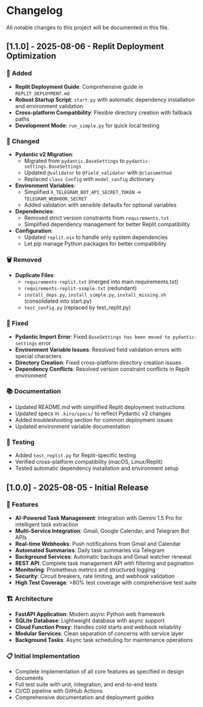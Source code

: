 # Changelog

All notable changes to this project will be documented in this file.

## [1.1.0] - 2025-08-06 - Replit Deployment Optimization

### 🚀 Added
- **Replit Deployment Guide**: Comprehensive guide in `REPLIT_DEPLOYMENT.md`
- **Robust Startup Script**: `start.py` with automatic dependency installation and environment validation
- **Cross-platform Compatibility**: Flexible directory creation with fallback paths
- **Development Mode**: `run_simple.py` for quick local testing

### 🔧 Changed
- **Pydantic v2 Migration**: 
  - Migrated from `pydantic.BaseSettings` to `pydantic-settings.BaseSettings`
  - Updated `@validator` to `@field_validator` with `@classmethod`
  - Replaced `class Config` with `model_config` dictionary
- **Environment Variables**:
  - Simplified `X_TELEGRAM_BOT_API_SECRET_TOKEN` → `TELEGRAM_WEBHOOK_SECRET`
  - Added validation with sensible defaults for optional variables
- **Dependencies**:
  - Removed strict version constraints from `requirements.txt`
  - Simplified dependency management for better Replit compatibility
- **Configuration**:
  - Updated `replit.nix` to handle only system dependencies
  - Let pip manage Python packages for better compatibility

### 🗑️ Removed
- **Duplicate Files**:
  - `requirements-replit.txt` (merged into main requirements.txt)
  - `requirements-replit-simple.txt` (redundant)
  - `install_deps.py`, `install_simple.py`, `install_missing.sh` (consolidated into start.py)
  - `test_config.py` (replaced by test_replit.py)

### 🐛 Fixed
- **Pydantic Import Error**: Fixed `BaseSettings has been moved to pydantic-settings` error
- **Environment Variable Issues**: Resolved field validation errors with special characters
- **Directory Creation**: Fixed cross-platform directory creation issues
- **Dependency Conflicts**: Resolved version constraint conflicts in Replit environment

### 📚 Documentation
- Updated README.md with simplified Replit deployment instructions
- Updated specs in `.kiro/specs/` to reflect Pydantic v2 changes
- Added troubleshooting section for common deployment issues
- Updated environment variable documentation

### 🧪 Testing
- Added `test_replit.py` for Replit-specific testing
- Verified cross-platform compatibility (macOS, Linux/Replit)
- Tested automatic dependency installation and environment setup

## [1.0.0] - 2025-08-05 - Initial Release

### 🚀 Features
- **AI-Powered Task Management**: Integration with Gemini 1.5 Pro for intelligent task extraction
- **Multi-Service Integration**: Gmail, Google Calendar, and Telegram Bot APIs
- **Real-time Webhooks**: Push notifications from Gmail and Calendar
- **Automated Summaries**: Daily task summaries via Telegram
- **Background Services**: Automatic backups and Gmail watcher renewal
- **REST API**: Complete task management API with filtering and pagination
- **Monitoring**: Prometheus metrics and structured logging
- **Security**: Circuit breakers, rate limiting, and webhook validation
- **High Test Coverage**: >80% test coverage with comprehensive test suite

### 🏗️ Architecture
- **FastAPI Application**: Modern async Python web framework
- **SQLite Database**: Lightweight database with async support
- **Cloud Function Proxy**: Handles cold starts and webhook reliability
- **Modular Services**: Clean separation of concerns with service layer
- **Background Tasks**: Async task scheduling for maintenance operations

### 📋 Initial Implementation
- Complete implementation of all core features as specified in design documents
- Full test suite with unit, integration, and end-to-end tests
- CI/CD pipeline with GitHub Actions
- Comprehensive documentation and deployment guides